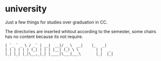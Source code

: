 university
==========
Just a few things for studies over graduation in CC. 

The directories are inserted whitout according to the semester, some chairs has no content because its not require.


``` _ __ ___   __ _ ___ ____  ___ ____      _____
| `_ ` _ \ / _` | __|  __|/ _ \  __|    |_   _|
| | | | | | (_| | | | |__| (_) \ \        | |   _
|_| |_| |_|\__,_|_| |____|\___|___\       |_|  |_|

```